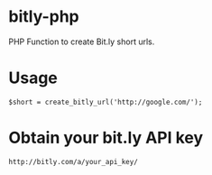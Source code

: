 bitly-php
=========

PHP Function to create Bit.ly short urls.

# Usage #
    $short = create_bitly_url('http://google.com/');

# Obtain your bit.ly API key #
    http://bitly.com/a/your_api_key/
